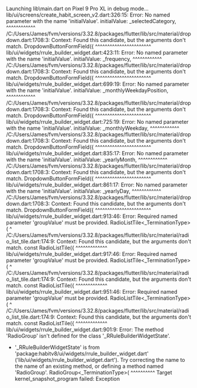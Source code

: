 Launching lib\main.dart on Pixel 9 Pro XL in debug mode...
lib/ui/screens/create_habit_screen_v2.dart:326:15: Error: No named parameter with the name 'initialValue'.
              initialValue: _selectedCategory,
              ^^^^^^^^^^^^
/C:/Users/James/fvm/versions/3.32.8/packages/flutter/lib/src/material/dropdown.dart:1708:3: Context: Found this candidate, but the arguments don't match.
  DropdownButtonFormField({
  ^^^^^^^^^^^^^^^^^^^^^^^
lib/ui/widgets/rrule_builder_widget.dart:423:11: Error: No named parameter with the name 'initialValue'.
          initialValue: _frequency,
          ^^^^^^^^^^^^
/C:/Users/James/fvm/versions/3.32.8/packages/flutter/lib/src/material/dropdown.dart:1708:3: Context: Found this candidate, but the arguments don't match.
  DropdownButtonFormField({
  ^^^^^^^^^^^^^^^^^^^^^^^
lib/ui/widgets/rrule_builder_widget.dart:699:19: Error: No named parameter with the name 'initialValue'.
                  initialValue: _monthlyWeekdayPosition,
                  ^^^^^^^^^^^^
/C:/Users/James/fvm/versions/3.32.8/packages/flutter/lib/src/material/dropdown.dart:1708:3: Context: Found this candidate, but the arguments don't match.
  DropdownButtonFormField({
  ^^^^^^^^^^^^^^^^^^^^^^^
lib/ui/widgets/rrule_builder_widget.dart:725:19: Error: No named parameter with the name 'initialValue'.
                  initialValue: _monthlyWeekday,
                  ^^^^^^^^^^^^
/C:/Users/James/fvm/versions/3.32.8/packages/flutter/lib/src/material/dropdown.dart:1708:3: Context: Found this candidate, but the arguments don't match.
  DropdownButtonFormField({
  ^^^^^^^^^^^^^^^^^^^^^^^
lib/ui/widgets/rrule_builder_widget.dart:835:17: Error: No named parameter with the name 'initialValue'.
                initialValue: _yearlyMonth,
                ^^^^^^^^^^^^
/C:/Users/James/fvm/versions/3.32.8/packages/flutter/lib/src/material/dropdown.dart:1708:3: Context: Found this candidate, but the arguments don't match.
  DropdownButtonFormField({
  ^^^^^^^^^^^^^^^^^^^^^^^
lib/ui/widgets/rrule_builder_widget.dart:861:17: Error: No named parameter with the name 'initialValue'.
                initialValue: _yearlyDay,
                ^^^^^^^^^^^^
/C:/Users/James/fvm/versions/3.32.8/packages/flutter/lib/src/material/dropdown.dart:1708:3: Context: Found this candidate, but the arguments don't match.
  DropdownButtonFormField({
  ^^^^^^^^^^^^^^^^^^^^^^^
lib/ui/widgets/rrule_builder_widget.dart:913:46: Error: Required named parameter 'groupValue' must be provided.
              RadioListTile<_TerminationType>(
                                             ^
/C:/Users/James/fvm/versions/3.32.8/packages/flutter/lib/src/material/radio_list_tile.dart:174:9: Context: Found this candidate, but the arguments don't match.
  const RadioListTile({
        ^^^^^^^^^^^^^
lib/ui/widgets/rrule_builder_widget.dart:917:46: Error: Required named parameter 'groupValue' must be provided.
              RadioListTile<_TerminationType>(
                                             ^
/C:/Users/James/fvm/versions/3.32.8/packages/flutter/lib/src/material/radio_list_tile.dart:174:9: Context: Found this candidate, but the arguments don't match.
  const RadioListTile({
        ^^^^^^^^^^^^^
lib/ui/widgets/rrule_builder_widget.dart:951:46: Error: Required named parameter 'groupValue' must be provided.
              RadioListTile<_TerminationType>(
                                             ^
/C:/Users/James/fvm/versions/3.32.8/packages/flutter/lib/src/material/radio_list_tile.dart:174:9: Context: Found this candidate, but the arguments don't match.
  const RadioListTile({
        ^^^^^^^^^^^^^
lib/ui/widgets/rrule_builder_widget.dart:901:9: Error: The method 'RadioGroup' isn't defined for the class '_RRuleBuilderWidgetState'.
 - '_RRuleBuilderWidgetState' is from 'package:habitv8/ui/widgets/rrule_builder_widget.dart' ('lib/ui/widgets/rrule_builder_widget.dart').
Try correcting the name to the name of an existing method, or defining a method named 'RadioGroup'.
        RadioGroup<_TerminationType>(
        ^^^^^^^^^^
Target kernel_snapshot_program failed: Exception

